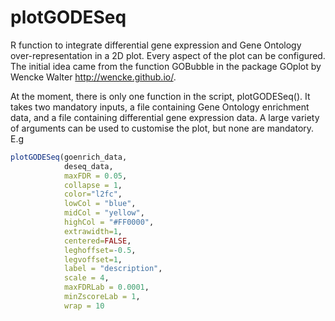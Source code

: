# plotGODESeq
R function to integrate differential gene expression and Gene Ontology over-representation in a 2D plot. Every aspect of the plot can be configured. The initial idea came from the function GOBubble in the package GOplot by Wencke Walter <http://wencke.github.io/>.

At the moment, there is only one function in the script, plotGODESeq(). It takes two mandatory inputs, a file containing Gene Ontology enrichment data, and a file containing differential gene expression data. A large variety of arguments can be used to customise the plot, but none are mandatory. E.g

```R
plotGODESeq(goenrich_data, 
            deseq_data, 
            maxFDR = 0.05, 
            collapse = 1, 
            color="l2fc", 
            lowCol = "blue",
            midCol = "yellow",
            highCol = "#FF0000",
            extrawidth=1,
            centered=FALSE,
            leghoffset=-0.5,
            legvoffset=1,
            label = "description",
            scale = 4,
            maxFDRLab = 0.0001,
            minZscoreLab = 1,
            wrap = 10
```
